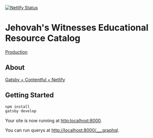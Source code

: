 [![Netlify Status](https://api.netlify.com/api/v1/badges/858b34d7-67c3-48cc-9390-786b969d9a7a/deploy-status)](https://app.netlify.com/sites/jwedu/deploys)

# Jehovah's Witnesses Educational Resource Catalog

[Production](https://jwedu.netlify.com/)

## About

[Gatsby + Contentful + Netlify](https://www.gatsbyjs.org/blog/2017-12-06-gatsby-plus-contentful-plus-netlify/)

## Getting Started

```sh
npm install
gatsby develop
```

Your site is now running at [http:localhost:8000](http:localhost:8000).

You can run querys at [http://localhost:8000/___graphql](http://localhost:8000/___graphql).
